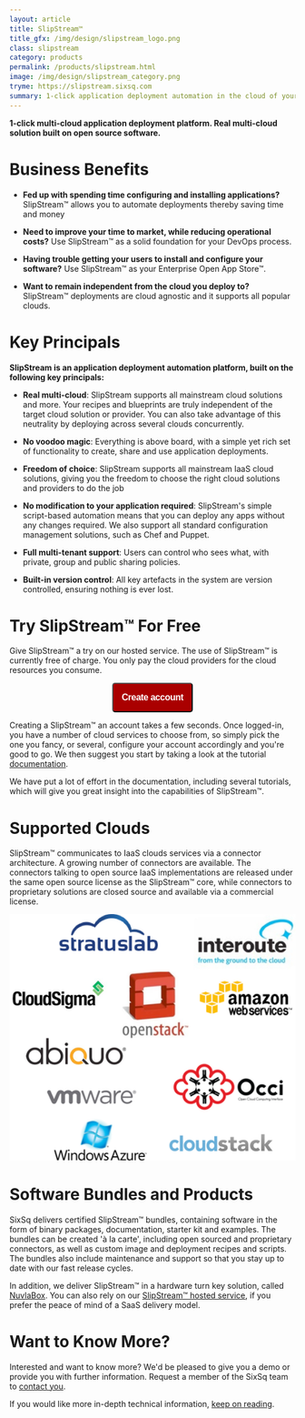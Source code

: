 ```yaml
---
layout: article
title: SlipStream™
title_gfx: /img/design/slipstream_logo.png
class: slipstream
category: products
permalink: /products/slipstream.html
image: /img/design/slipstream_category.png
tryme: https://slipstream.sixsq.com
summary: 1-click application deployment automation in the cloud of your choice. An open source solution to build your own app store and DevOps process.
---
```


**1-click multi-cloud application deployment platform. Real multi-cloud solution built on open source software.**

Business Benefits
=================

* **Fed up with spending time configuring and installing applications?** SlipStream™ allows you to automate deployments thereby saving time and money

* **Need to improve your time to market, while reducing operational costs?** Use SlipStream™ as a solid foundation for your DevOps process.

* **Having trouble getting your users to install and configure your software?** Use SlipStream™ as your Enterprise Open App Store™.

* **Want to remain independent from the cloud you deploy to?** SlipStream™ deployments are cloud agnostic and it supports all popular clouds.

Key Principals
==============

**SlipStream is an application deployment automation platform, built on the following key principals:**

* **Real multi-cloud**: SlipStream supports all mainstream cloud solutions and more. Your recipes and blueprints are truly independent of the target cloud solution or provider. You can also take advantage of this neutrality by deploying across several clouds concurrently.

* **No voodoo magic**: Everything is above board, with a simple yet rich set of functionality to create, share and use application deployments.

* **Freedom of choice**: SlipStream supports all mainstream IaaS cloud solutions, giving you the freedom to choose the right cloud solutions and providers to do the job

* **No modification to your application required**: SlipStream's simple script-based automation means that you can deploy any apps without any changes required. We also support all standard configuration management solutions, such as Chef and Puppet.

* **Full multi-tenant support**: Users can control who sees what, with private, group and public sharing policies.

* **Built-in version control**: All key artefacts in the system are version controlled, ensuring nothing is ever lost.


Try SlipStream™ For Free
======

Give SlipStream™ a try on our hosted service. The use of SlipStream™ is currently free of charge.  You only pay the cloud providers for the cloud resources you consume.

<p align="center">
	<a href="https://slipstream.sixsq.com">
		<button style="font-size: 16px; padding: 15px; font-weight: bold; letter-spacing: -0.5px; line-height: 100%…n: center; text-decoration: none; color:white; border-radius: 5px;background-color: #AA0000;">Create account</button>
	</a>
</p>

Creating a SlipStream™ an account takes a few seconds. Once logged-in, you have a number of cloud services to choose from, so simply pick the one you fancy, or several, configure your account accordingly and you're good to go. We then suggest you start by taking a look at the tutorial [documentation](https://slipstream.sixsq.com/documentation). 

We have put a lot of effort in the documentation, including several tutorials, which will give you great insight into the capabilities of SlipStream™.


Supported Clouds
========

SlipStream™ communicates to IaaS clouds services via a connector architecture. A growing number of connectors are available. The connectors talking to open source IaaS implementations are released under the same open source license as the SlipStream™ core, while connectors to proprietary solutions are closed source and available via a commercial license.

![Supported Clouds](/img/content/connectors.png "SlipStream™ Supported Clouds")


Software Bundles and Products
====

SixSq delivers certified SlipStream™ bundles, containing software in the form of binary packages, documentation, starter kit and examples. The bundles can be created 'à la carte', including open sourced and proprietary connectors, as well as custom image and deployment recipes and scripts. The bundles also include maintenance and support so that you stay up to date with our fast release cycles.

In addition, we deliver SlipStream™ in a hardware turn key solution, called [NuvlaBox](/products/nuvlabox.html). You can also rely on our [SlipStream™ hosted service](https://slipstream.sixsq.com), if you prefer the peace of mind of a SaaS delivery model.


Want to Know More?
====

Interested and want to know more? We'd be pleased to give you a demo or provide you with further information. Request a member of the SixSq team to [contact you](mailto:support@sixsq.com).

If you would like more in-depth technical information, [keep on reading](/products/slipstream-tech.html).


